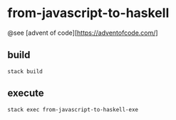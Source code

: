 # from-javascript-to-haskell

@see [advent of code][https://adventofcode.com/]

## build
`stack build`

## execute
`stack exec from-javascript-to-haskell-exe`